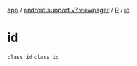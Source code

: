 [app](../../../index.md) / [android.support.v7.viewpager](../../index.md) / [R](../index.md) / [id](./index.md)

# id

`class id`
`class id`